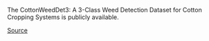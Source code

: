 The CottonWeedDet3: A 3-Class Weed Detection Dataset for Cotton Cropping Systems is publicly available.

[Source](https://www.kaggle.com/datasets/yuzhenlu/cottonweeddet3/)